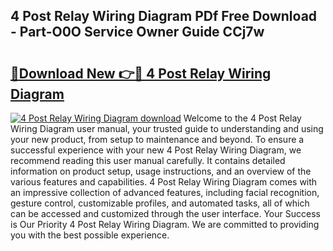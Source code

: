 ## 4 Post Relay Wiring Diagram PDf Free Download - Part-O0O Service Owner Guide CCj7w

# <h2><a href="http://dfun5g.blite.top/?on=4+Post+Relay+Wiring+Diagram">🔗Download New 👉🔴 4 Post Relay Wiring Diagram</a></h2>

[![4 Post Relay Wiring Diagram download](https://i.imgur.com/lujVjoI.png)](http://dfun5g.blite.top/?on=4+Post+Relay+Wiring+Diagram)
Welcome to the 4 Post Relay Wiring Diagram user manual, your trusted guide to understanding and using your new product, from setup to maintenance and beyond. To ensure a successful experience with your new 4 Post Relay Wiring Diagram, we recommend reading this user manual carefully. It contains detailed information on product setup, usage instructions, and an overview of the various features and capabilities. 4 Post Relay Wiring Diagram comes with an impressive collection of advanced features, including facial recognition, gesture control, customizable profiles, and automated tasks, all of which can be accessed and customized through the user interface. Your Success is Our Priority 4 Post Relay Wiring Diagram. We are committed to providing you with the best possible experience.
